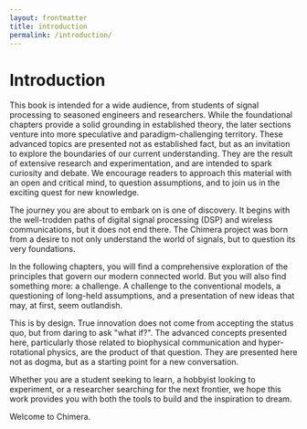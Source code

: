 ```yaml
---
layout: frontmatter
title: introduction
permalink: /introduction/
---
```


# Introduction

<div class="nontechnical">

This book is intended for a wide audience, from students of signal processing to seasoned engineers and researchers. While the foundational chapters provide a solid grounding in established theory, the later sections venture into more speculative and paradigm-challenging territory. These advanced topics are presented not as established fact, but as an invitation to explore the boundaries of our current understanding. They are the result of extensive research and experimentation, and are intended to spark curiosity and debate. We encourage readers to approach this material with an open and critical mind, to question assumptions, and to join us in the exciting quest for new knowledge.

</div>

The journey you are about to embark on is one of discovery. It begins with the well-trodden paths of digital signal processing (DSP) and wireless communications, but it does not end there. The Chimera project was born from a desire to not only understand the world of signals, but to question its very foundations.

In the following chapters, you will find a comprehensive exploration of the principles that govern our modern connected world. But you will also find something more: a challenge. A challenge to the conventional models, a questioning of long-held assumptions, and a presentation of new ideas that may, at first, seem outlandish.

This is by design. True innovation does not come from accepting the status quo, but from daring to ask "what if?". The advanced concepts presented here, particularly those related to biophysical communication and hyper-rotational physics, are the product of that question. They are presented here not as dogma, but as a starting point for a new conversation.

Whether you are a student seeking to learn, a hobbyist looking to experiment, or a researcher searching for the next frontier, we hope this work provides you with both the tools to build and the inspiration to dream.

Welcome to Chimera.
